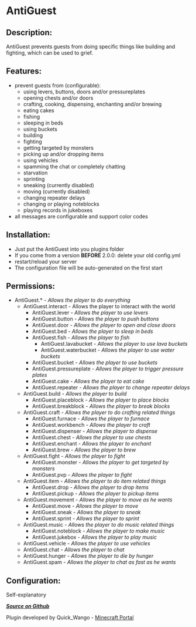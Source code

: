 AntiGuest
=========

Description:
------------
AntiGuest prevents guests from doing specific things like building and fighting, which can be used to grief.

Features:
---------
- prevent guests from (configurable):
    - using levers, buttons, doors and/or pressureplates
    - opening chests and/or doors
    - crafting, cooking, dispensing, enchanting and/or brewing
    - eating cakes
    - fishing
    - sleeping in beds
    - using buckets
    - building
    - fighting
    - getting targeted by monsters
    - picking up and/or dropping items
    - using vehicles
    - spamming the chat or completely chatting
    - starvation
    - sprinting
    - sneaking (currently disabled)
    - moving (currently disabled)
    - changing repeater delays
    - changing or playing noteblocks
    - playing records in jukeboxes
- all messages are configurable and support color codes

Installation:
-------------
- Just put the AntiGuest into you plugins folder
- If you come from a version **BEFORE** 2.0.0: delete your old config.yml
- restart/reload your server
- The configuration file will be auto-generated on the first start

Permissions:
------------
- AntiGuest.\* - *Allows the player to do everything*
    - AntiGuest.interact - Allows the player to interact with the world
        - AntiGuest.lever - *Allows the player to use levers*
        - AntiGuest.button - *Allows the player to push buttons*
        - AntiGuest.door - *Allows the player to open and close doors*
        - AntiGuest.bed - *Allows the player to sleep in beds*
        - AntiGuest.fish - *Allows the player to fish*
            - AntiGuest.lavabucket - *Allows the player to use lava buckets*
            - AntiGuest.waterbucket - *Allows the player to use water buckets*
        - AntiGuest.bucket - *Allows the player to use buckets*
        - AntiGuest.pressureplate - *Allows the player to trigger pressure plates*
        - AntiGuest.cake - *Allows the player to eat cake*
        - AntiGuest.repeater - *Allows the player to change repeater delays*
    - AntiGuest.build - *Allows the player to build*
        - AntiGuest.placeblock - *Allows the player to place blocks*
        - AntiGuest.breakblock - *Allows the player to break blocks*
    - AntiGuest.craft - *Allows the player to do crafting related things*
        - AntiGuest.furnace - *Allows the player to furnace*
        - AntiGuest.workbench - *Allows the player to craft*
        - AntiGuest.dispenser - *Allows the player to dispense*
        - AntiGuest.chest - *Allows the player to use chests*
        - AntiGuest.enchant - *Allows the player to enchant*
        - AntiGuest.brew - *Allows the player to brew*
    - AntiGuest.fight - *Allows the player to fight*
        - AntiGuest.monster - *Allows the player to get targeted by monsters*
        - AntiGuest.pvp - *Allows the player to fight*
    - AntiGuest.item - *Allows the player to do item related things*
        - AntiGuest.drop - *Allows the player to drop items*
        - AntiGuest.pickup - *Allows the player to pickup items*
    - AntiGuest.movement - *Allows the player to move as he wants*
        - AntiGuest.move - *Allows the player to move*
        - AntiGuest.sneak - *Allows the player to sneak*
        - AntiGuest.sprint - *Allows the player to sprint*
    - AntiGuest.music - *Allows the player to do music related things*
        - AntiGuest.noteblock - *Allows the player to make music*
        - AntiGuest.jukebox - *Allows the player to play music*
    - AntiGuest.vehicle - *Allows the player to use vehicles*
    - AntiGuest.chat - *Allows the player to chat*
    - AntiGuest.hunger - *Allows the player to die by hunger*
    - AntiGuest.spam - *Allows the player to chat as fast as he wants*

Configuration:
--------------
Self-explanatory

***[Source on Github](https://github.com/quickwango/AntiGuest)***

Plugin developed by Quick_Wango - [Minecraft Portal](http://mc-portal.de)
